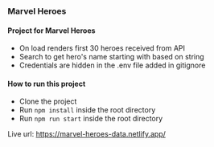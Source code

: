 ### Marvel Heroes

#### Project for Marvel Heroes

- On load renders first 30 heroes received from API
- Search to get hero's name starting with based on string
- Credentials are hidden in the .env file added in gitignore


#### How to run this project

- Clone the project
- Run `npm install` inside the root directory
- Run `npm run start` inside the root directory

Live url: https://marvel-heroes-data.netlify.app/
